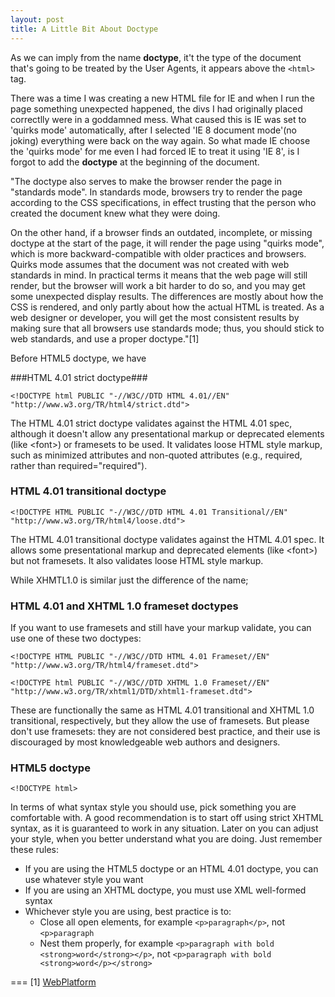 ```yaml
---
layout: post
title: A Little Bit About Doctype
---
```


As we can imply from the name **doctype**, it't the type of the document that's going to be treated by the User Agents, it appears above the `<html>` tag.

There was a time I was creating a new HTML file for IE and when I run the page something unexpected happened, the divs I had originally placed correctlly were in a goddamned mess. What caused this is IE was set to 'quirks mode' automatically, after I selected 'IE 8 document mode'(no joking)  everything were back on the way again. So what made IE choose the 'quirks mode' for me even I had forced IE to treat it using 'IE 8', is I forgot to add the **doctype** at the beginning of the document.
<separator>

"The doctype also serves to make the browser render the page in "standards mode". In standards mode, browsers try to render the page according to the CSS specifications, in effect trusting that the person who created the document knew what they were doing.

On the other hand, if a browser finds an outdated, incomplete, or missing doctype at the start of the page, it will render the page using "quirks mode", which is more backward-compatible with older practices and browsers. Quirks mode assumes that the document was not created with web standards in mind. In practical terms it means that the web page will still render, but the browser will work a bit harder to do so, and you may get some unexpected display results. The differences are mostly about how the CSS is rendered, and only partly about how the actual HTML is treated. As a web designer or developer, you will get the most consistent results by making sure that all browsers use standards mode; thus, you should stick to web standards, and use a proper doctype."[1]

Before HTML5 doctype, we have

###HTML 4.01 strict doctype###

```
<!DOCTYPE html PUBLIC "-//W3C//DTD HTML 4.01//EN" "http://www.w3.org/TR/html4/strict.dtd">
```

The HTML 4.01 strict doctype validates against the HTML 4.01 spec, although it doesn't allow any presentational markup or deprecated elements (like &lt;font&gt;) or framesets to be used. It validates loose HTML style markup, such as minimized attributes and non-quoted attributes (e.g., required, rather than required="required").

### HTML 4.01 transitional doctype ###

```
<!DOCTYPE HTML PUBLIC "-//W3C//DTD HTML 4.01 Transitional//EN" "http://www.w3.org/TR/html4/loose.dtd">
```

The HTML 4.01 transitional doctype validates against the HTML 4.01 spec. It allows some presentational markup and deprecated elements (like &lt;font&gt;) but not framesets. It also validates loose HTML style markup.

While XHMTL1.0 is similar just the difference of the name;

### HTML 4.01 and XHTML 1.0 frameset doctypes ###

If you want to use framesets and still have your markup validate, you can use one of these two doctypes:

```
<!DOCTYPE HTML PUBLIC "-//W3C//DTD HTML 4.01 Frameset//EN" "http://www.w3.org/TR/html4/frameset.dtd">
```

```
<!DOCTYPE html PUBLIC "-//W3C//DTD XHTML 1.0 Frameset//EN" "http://www.w3.org/TR/xhtml1/DTD/xhtml1-frameset.dtd">
```

These are functionally the same as HTML 4.01 transitional and XHTML 1.0 transitional, respectively, but they allow the use of framesets. But please don't use framesets: they are not considered best practice, and their use is discouraged by most knowledgeable web authors and designers.

### HTML5 doctype ###

```
<!DOCTYPE html>
```

In terms of what syntax style you should use, pick something you are comfortable with. A good recommendation is to start off using strict XHTML syntax, as it is guaranteed to work in any situation. Later on you can adjust your style, when you better understand what you are doing. Just remember these rules:

* If you are using the HTML5 doctype or an HTML 4.01 doctype, you can use whatever style you want
* If you are using an XHTML doctype, you must use XML well-formed syntax
* Whichever style you are using, best practice is to:
  * Close all open elements, for example `<p>paragraph</p>`, not `<p>paragraph`
  * Nest them properly, for example `<p>paragraph with bold <strong>word</strong></p>`, not `<p>paragraph with bold <strong>word</p></strong>`

===
[1] [WebPlatform](https://docs.webplatform.org/wiki/guides/doctypes_and_markup_styles)
